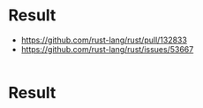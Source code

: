 # Result

- https://github.com/rust-lang/rust/pull/132833
- https://github.com/rust-lang/rust/issues/53667

```bash

```

# Result

```bash

```


